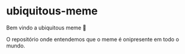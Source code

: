 # ubiquitous-meme

Bem vindo a ubiquitous meme :tada:

O repositório onde entendemos que o meme é onipresente em todo o mundo.
